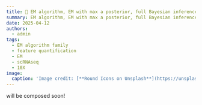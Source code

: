 ```yaml
---
title: 🧬 EM algorithm, EM with max a posterior, full Bayesian inferences (variational Bayesian) which might be used in auto-coder 
summary: EM algorithm, EM with max a posterior, full Bayesian inferences (variational Bayesian) which might be used in auto-coder  
date: 2025-04-12
authors:
  - admin
tags:
  - EM algorithm family
  - feature quantification
  - EM
  - scRNAseq
  - 10X
image:
  caption: 'Image credit: [**Round Icons on Unsplash**](https://unsplash.com)'
---
```


will be composed soon!

